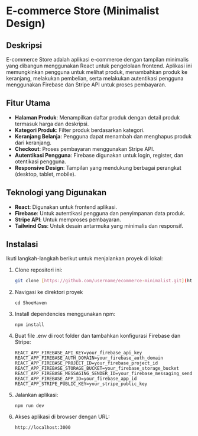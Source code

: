 # E-commerce Store (Minimalist Design)

## Deskripsi

E-commerce Store adalah aplikasi e-commerce dengan tampilan minimalis yang dibangun menggunakan React untuk pengelolaan frontend. Aplikasi ini memungkinkan pengguna untuk melihat produk, menambahkan produk ke keranjang, melakukan pembelian, serta melakukan autentikasi pengguna menggunakan Firebase dan Stripe API untuk proses pembayaran.

## Fitur Utama

- **Halaman Produk**: Menampilkan daftar produk dengan detail produk termasuk harga dan deskripsi.
- **Kategori Produk**: Filter produk berdasarkan kategori.
- **Keranjang Belanja**: Pengguna dapat menambah dan menghapus produk dari keranjang.
- **Checkout**: Proses pembayaran menggunakan Stripe API.
- **Autentikasi Pengguna**: Firebase digunakan untuk login, register, dan otentikasi pengguna.
- **Responsive Design**: Tampilan yang mendukung berbagai perangkat (desktop, tablet, mobile).

## Teknologi yang Digunakan

- **React**: Digunakan untuk frontend aplikasi.
- **Firebase**: Untuk autentikasi pengguna dan penyimpanan data produk.
- **Stripe API**: Untuk memproses pembayaran.
- **Tailwind Css**: Untuk desain antarmuka yang minimalis dan responsif.

## Instalasi

Ikuti langkah-langkah berikut untuk menjalankan proyek di lokal:

1. Clone repositori ini:
   ```bash
   git clone [https://github.com/username/ecommerce-minimalist.git](https://github.com/yondraseptian/ShoeHaven.git)](https://github.com/yondraseptian/ShoeHaven.git)

2. Navigasi ke direktori proyek
   ```
   cd ShoeHaven
3. Install dependencies menggunakan npm:
   ```
   npm install

4. Buat file .env di root folder dan tambahkan konfigurasi Firebase dan Stripe:
   ```
   REACT_APP_FIREBASE_API_KEY=your_firebase_api_key
   REACT_APP_FIREBASE_AUTH_DOMAIN=your_firebase_auth_domain
   REACT_APP_FIREBASE_PROJECT_ID=your_firebase_project_id
   REACT_APP_FIREBASE_STORAGE_BUCKET=your_firebase_storage_bucket
   REACT_APP_FIREBASE_MESSAGING_SENDER_ID=your_firebase_messaging_sender_id
   REACT_APP_FIREBASE_APP_ID=your_firebase_app_id
   REACT_APP_STRIPE_PUBLIC_KEY=your_stripe_public_key

5. Jalankan aplikasi:
   ```
   npm run dev
6. Akses aplikasi di browser dengan URL:
   ```
   http://localhost:3000


